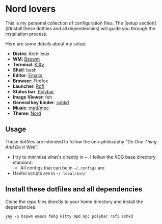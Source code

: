 # Nord lovers
This is my personal collection of configuration files.
The [setup section](#Install these dotfiles and all dependencies) will guide you through the installation process.

Here are some details about my setup:
* **Distro**: Arch linux
* **WM**: [Bspwm](https://github.com/baskerville/bspwm)
* **Terminal**: [Kitty](https://github.com/kovidgoyal/kitty/)
* **Shell**: bash
* **Editor**: [Emacs](https://www.gnu.org/software/emacs/)
* **Browser**: Firefox
* **Launcher**: [Rofi](https://github.com/davatorium/rofi/)
* **Status bar**: [Polybar](https://github.com/polybar/polybar)
* **Image Viewer**: feh
* **General key binder**: [sxhkd](https://github.com/baskerville/sxhkd)
* **Music**: [mpd/mpc](https://www.musicpd.org/)
* **Theme**: [Nord](https://www.nordtheme.com/)

## Usage
These dotfiles are intended to follow the unix philosophy *"Do One Thing
And Do It Well"*.

* I try to minimize what's directly in ~. I follow the XDG base
  directory standard:
	* All configs that can be in `~/.config/` are.
* Useful scripts are in `~/.local/bin/`

## Install these dotfiles and all dependencies
Clone the repo files directly to your home directory and install the dependancies:

```
yay -S bspwm emacs fehg kitty mpd mpc polybar rofi sxhkd
```

